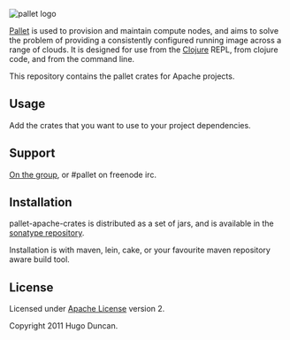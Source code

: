 ![pallet logo](https://github.com/downloads/hugoduncan/pallet/pallet-logo.png)

[Pallet](https://github.com/hugoduncan/pallet) is used
to provision and maintain compute nodes, and aims to solve the problem of
providing a consistently configured running image across a range of clouds.  It
is designed for use from the [Clojure](http://clojure.org) REPL, from clojure
code, and from the command line.

This repository contains the pallet crates for Apache projects.

## Usage

Add the crates that you want to use to your project dependencies.

## Support

[On the group](http://groups.google.com/group/pallet-clj), or #pallet on freenode irc.

## Installation

pallet-apache-crates is distributed as a set of jars, and is available in the
[sonatype repository](http://oss.sonatype.org/content/repositories/releases/org/cloudhoist).

Installation is with maven, lein, cake, or your favourite maven repository aware
build tool.

## License

Licensed under [Apache License](http://www.apache.org/licenses/) version 2.

Copyright 2011 Hugo Duncan.
